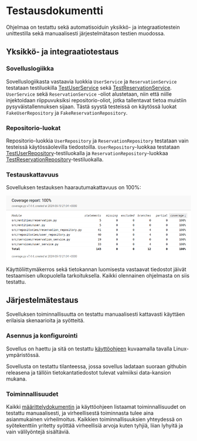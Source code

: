 # Testausdokumentti

Ohjelmaa on testattu sekä automatisoiduin yksikkö- ja integraatiotestein unittestilla sekä manuaalisesti järjestelmätason testien muodossa.

## Yksikkö- ja integraatiotestaus

### Sovelluslogiikka

Sovelluslogiikasta vastaavia luokkia `UserService` ja `ReservationService` testataan testiluokilla [TestUserService](https://github.com/levomaaa/ot-harjoitustyo/blob/main/src/tests/services/user_service_test.py) sekä [TestReservationService](https://github.com/levomaaa/ot-harjoitustyo/blob/main/src/tests/services/reservation_service_test.py). `UserService` sekä `ReservationService` -oliot alustetaan, niin että niille injektoidaan riippuvuksiksi repositorio-oliot, jotka tallentavat tietoa muistiin pysyväistallennuksen sijaan. Tästä syystä testeissä on käytössä luokat `FakeUserRepository` ja `FakeReservationRepository`.

### Repositorio-luokat

Repositorio-luokkia `UserRepository` ja `ReservationRepository` testataan vain testeissä käytössäolevilla tiedostoilla. `UserRepository`-luokkaa testataan [TestUserRepository](https://github.com/levomaaa/ot-harjoitustyo/blob/main/src/tests/repositories/user_repository_test.py)-testiluokalla ja `ReservationRepository`-luokkaa [TestReservationRepository](https://github.com/levomaaa/ot-harjoitustyo/blob/main/src/tests/repositories/reservation_repository_test.py)-testiluokalla.

### Testauskattavuus

Sovelluksen testauksen haarautumakattavuus on 100%:

![](./kuvat/coverage-report.png)

Käyttöliittymäkerros sekä tietokannan luomisesta vastaavat tiedostot jäivät testaamisen ulkopuolella tarkoituksella. Kaikki olennainen ohjelmasta on siis testattu.

## Järjestelmätestaus

Sovelluksen toiminnallisuutta on testattu manuaalisesti kattavasti käyttäen erilaisia skenaarioita ja syötteitä.

### Asennus ja konfigurointi

Sovellus on haettu ja sitä on testattu [käyttöohjeen](./kayttoohje.md) kuvaamalla tavalla Linux-ympäristössä.

Sovellusta on testattu tilanteessa, jossa sovellus ladataan suoraan githubin releasena ja tällöin tietokantatiedostot tulevat valmiiksi data-kansion mukana.

### Toiminnallisuudet

Kaikki [määrittelydokumentin](./vaatimusmaarittely.md#perusversion-tarjoama-toiminnallisuus) ja käyttöohjeen listaamat toiminnallisuudet on testattu manuaalisesti, ja virheellisestä toiminnasta tulee aina asianmukainen virheilmoitus. Kaikkien toiminnallisuuksien yhteydessä on syötekenttiin yritetty syöttää virheellisiä arvoja kuten tyhjiä, liian lyhyitä ja vain välilyöntejä sisältäviä.

